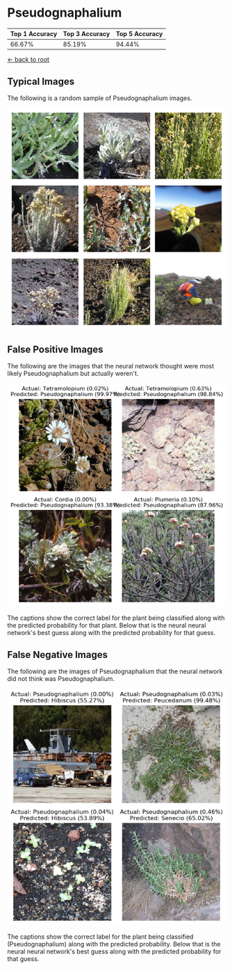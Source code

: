 
# Pseudognaphalium

| Top 1 Accuracy | Top 3 Accuracy | Top 5 Accuracy | 
| --- | --- | --- |
| 66.67% | 85.19% | 94.44% | 

[← back to root](https://github.com/HACC2018/ohia.ai#results)

## Typical Images
The following is a random sample of Pseudognaphalium images.
<p align="center"> <img src="../../../figures/typical/Pseudognaphalium.png?raw=true"> </p>

## False Positive Images
The following are the images that the neural network thought were most likely Pseudognaphalium but actually weren't.  
<p align="center"> <img src="../../../figures/false_positives/Pseudognaphalium.png?raw=true"> </p>
The captions show the correct label for the plant being classified along with the predicted probability for that plant.  Below that is the neural neural network's best guess along with the predicted probability for that guess.

## False Negative Images
The following are the images of Pseudognaphalium that the neural network did not think was Pseudognaphalium.  
<p align="center"> <img src="../../../figures/false_negatives/Pseudognaphalium.png?raw=true"> </p>
The captions show the correct label for the plant being classified (Pseudognaphalium) along with the predicted probability.  Below that is the neural neural network's best guess along with the predicted probability for that guess.
